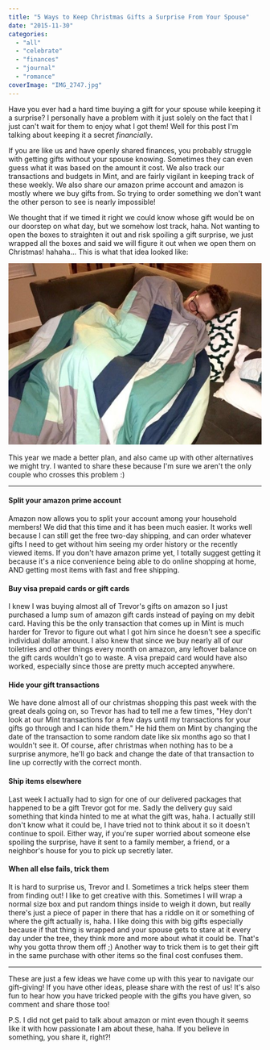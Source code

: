 ```yaml
---
title: "5 Ways to Keep Christmas Gifts a Surprise From Your Spouse"
date: "2015-11-30"
categories: 
  - "all"
  - "celebrate"
  - "finances"
  - "journal"
  - "romance"
coverImage: "IMG_2747.jpg"
---
```


Have you ever had a hard time buying a gift for your spouse while keeping it a surprise? I personally have a problem with it just solely on the fact that I just can't wait for them to enjoy what I got them! Well for this post I'm talking about keeping it a secret _financially_.

If you are like us and have openly shared finances, you probably struggle with getting gifts without your spouse knowing. Sometimes they can even guess what it was based on the amount it cost. We also track our transactions and budgets in Mint, and are fairly vigilant in keeping track of these weekly. We also share our amazon prime account and amazon is mostly where we buy gifts from. So trying to order something we don't want the other person to see is nearly impossible!

We thought that if we timed it right we could know whose gift would be on our doorstep on what day, but we somehow lost track, haha. Not wanting to open the boxes to straighten it out and risk spoiling a gift surprise, we just wrapped all the boxes and said we will figure it out when we open them on Christmas! hahaha... This is what that idea looked like:

[![cute christmas gift wrapping, gift wrapping ideas, christmas gift wrapping, how to keep christmas gifts a secret, how to buy christmas gifts without your spouse knowing, keeping gifts a surprise from spouse, christmas gift fails, newlywed christmas gift ideas, how to navigate getting christmas gifts](images/IMG_1253.jpg)](http://freshlymarried.com/wp-content/uploads/2015/11/IMG_1253.jpg)

This year we made a better plan, and also came up with other alternatives we might try. I wanted to share these because I'm sure we aren't the only couple who crosses this problem :)

* * *

#### Split your amazon prime account

Amazon now allows you to split your account among your household members! We did that this time and it has been much easier. It works well because I can still get the free two-day shipping, and can order whatever gifts I need to get without him seeing my order history or the recently viewed items. If you don't have amazon prime yet, I totally suggest getting it because it's a nice convenience being able to do online shopping at home, AND getting most items with fast and free shipping.

#### Buy visa prepaid cards or gift cards

I knew I was buying almost all of Trevor's gifts on amazon so I just purchased a lump sum of amazon gift cards instead of paying on my debit card. Having this be the only transaction that comes up in Mint is much harder for Trevor to figure out what I got him since he doesn't see a specific individual dollar amount. I also knew that since we buy nearly all of our toiletries and other things every month on amazon, any leftover balance on the gift cards wouldn't go to waste. A visa prepaid card would have also worked, especially since those are pretty much accepted anywhere.

#### Hide your gift transactions

We have done almost all of our christmas shopping this past week with the great deals going on, so Trevor has had to tell me a few times, "Hey don't look at our Mint transactions for a few days until my transactions for your gifts go through and I can hide them." He hid them on Mint by changing the date of the transaction to some random date like six months ago so that I wouldn't see it. Of course, after christmas when nothing has to be a surprise anymore, he'll go back and change the date of that transaction to line up correctly with the correct month.

#### Ship items elsewhere

Last week I actually had to sign for one of our delivered packages that happened to be a gift Trevor got for me. Sadly the delivery guy said something that kinda hinted to me at what the gift was, haha. I actually still don't know what it could be, I have tried not to think about it so it doesn't continue to spoil. Either way, if you're super worried about someone else spoiling the surprise, have it sent to a family member, a friend, or a neighbor's house for you to pick up secretly later.

#### When all else fails, trick them

It is hard to surprise us, Trevor and I. Sometimes a trick helps steer them from finding out! I like to get creative with this. Sometimes I will wrap a normal size box and put random things inside to weigh it down, but really there's just a piece of paper in there that has a riddle on it or something of where the gift actually is, haha. I like doing this with big gifts especially because if that thing is wrapped and your spouse gets to stare at it every day under the tree, they think more and more about what it could be. That's why you gotta throw them off ;) Another way to trick them is to get their gift in the same purchase with other items so the final cost confuses them.

* * *

These are just a few ideas we have come up with this year to navigate our gift-giving! If you have other ideas, please share with the rest of us! It's also fun to hear how you have tricked people with the gifts you have given, so comment and share those too!

P.S. I did not get paid to talk about amazon or mint even though it seems like it with how passionate I am about these, haha. If you believe in something, you share it, right?!
